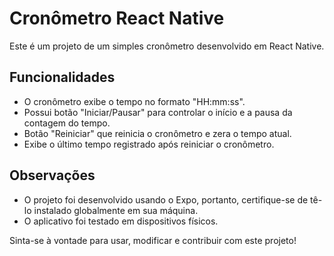 # Cronômetro React Native

Este é um projeto de um simples cronômetro desenvolvido em React Native.

## Funcionalidades

- O cronômetro exibe o tempo no formato "HH:mm:ss".
- Possui botão "Iniciar/Pausar" para controlar o início e a pausa da contagem do tempo.
- Botão "Reiniciar" que reinicia o cronômetro e zera o tempo atual.
- Exibe o último tempo registrado após reiniciar o cronômetro.

## Observações

- O projeto foi desenvolvido usando o Expo, portanto, certifique-se de tê-lo instalado globalmente em sua máquina.
- O aplicativo foi testado em dispositivos físicos.

Sinta-se à vontade para usar, modificar e contribuir com este projeto!
